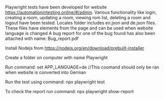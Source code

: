 Playwright tests have been developed for website https://automationintesting.online/#/admin. 
Various functionality like login, creating a room, updating a room, viewing rom list, deleting a room and logout have been tested.
Locales folder includes en.json and de.json files. These files have elements from the page and can be used when website language is changed
A bug report for one of the bug found has also been attached with name: Bug_report.pdf

Install Nodejs from https://nodejs.org/en/download/prebuilt-installer

Create a folder on computer with name Playwright

Run command: set APP_LANGUAGE=de   //This coomand should only be ran when website is converted into German

Run the test using command: npx playwright test

To check the report run command: npx playwright show-report
